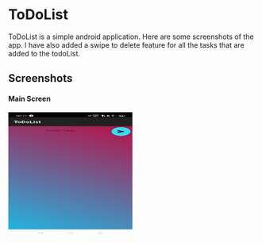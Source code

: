 # ToDoList
ToDoList is a simple android application. Here are some screenshots of the app. I have also added a swipe to delete feature for all the tasks that are added to the todoList.

## Screenshots

#### Main Screen
<img src="https://github.com/manan05/ToDoList/blob/master/app/src/main/assets/main-screen-opening.jpg" alt="main screen" width="250" height="250">
